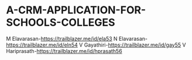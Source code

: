 # A-CRM-APPLICATION-FOR-SCHOOLS-COLLEGES
M Elavarasan-https://trailblazer.me/id/ela53
N Elavarasan-https://trailblazer.me/id/eln54
V Gayathiri-https://trailblazer.me/id/gay55
V Hariprasath-https://trailblazer.me/id/hprasath56
